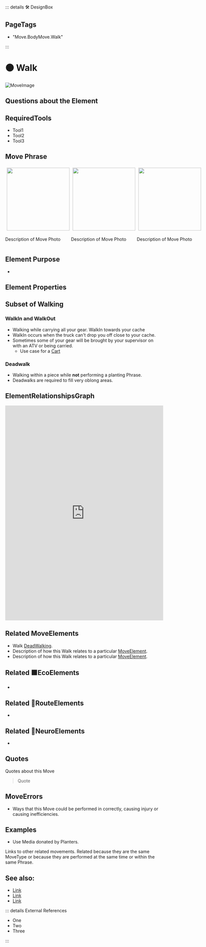 ::: details 🛠 <dev>DesignBox</dev> 

<h2>PageTags</h2>

- "Move.BodyMove.Walk"

:::

# 🟠 <move>Walk</move>


![MoveImage](/Move/MoveImage.png)

## Questions about the Element

## RequiredTools

- Tool1
- Tool2
- Tool3

## <move>Move Phrase</move>

<div style="display: flex">
    <div>
        <img style="margin: 5px" height="200" width="200" src="/Move/MoveImage.png"/>
        <p>Description of Move Photo</p>
    </div>
    <div>
        <img style="margin: 5px" height="200" width="200" src="/Move/MoveImage.png"/>
        <p>Description of Move Photo</p>
    </div>
    <div>
        <img style="margin: 5px" height="200" width="200" src="/Move/MoveImage.png"/>
        <p>Description of Move Photo</p>
    </div>
    
    
</div>

## Element Purpose

- 

## Element Properties

## Subset of Walking

### WalkIn and WalkOut

- Walking while carrying all your gear. WalkIn towards your cache
- WalkIn occurs when the truck can't drop you off close to your cache.
- Sometimes some of your gear will be brought by your supervisor on with an ATV or being carried.
    - Use case for a [Cart](/dev/Tools#cart)

### Deadwalk

- Walking within a piece while **not** performing a planting Phrase.
- Deadwalks are required to fill very oblong areas. 


## ElementRelationshipsGraph

<iframe 
    width="100%" 
    height="684" 
    frameborder="0"
    src="https://observablehq.com/embed/@d3/force-directed-graph/2?cells=chart"
></iframe>

## Related <move>MoveElements</move>
- Walk  [<move>DeadWalking</move>](/reference/Move/MoveError#dead-walk).
- Description of how this Walk relates to a particular [<move>MoveElement</move>](/reference/Move/MoveOverview).
- Description of how this Walk relates to a particular [<move>MoveElement</move>](/reference/Move/MoveOverview).

## Related 🟩<eco>EcoElements</eco>
- 
## Related 🔺<route>RouteElements</route>
- 

## Related 💜<neuro>NeuroElements</neuro> 
-  
## Quotes

Quotes about this Move

> Quote

## MoveErrors

- Ways that this Move could be performed in correctly, causing injury or causing inefficiencies.

## Examples

- Use Media donated by Planters. 



Links to other related movements. Related because they are the same MoveType or because they are performed at the same time or within the same Phrase. 

## See also:

- [Link]()
- [Link]()
- [Link]()

::: details External References

- One
- Two
- Three

:::

